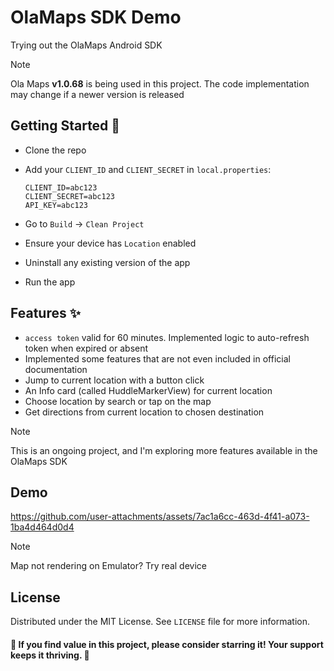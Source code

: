 # OlaMaps SDK Demo

Trying out the OlaMaps Android SDK
> [!NOTE]
> Ola Maps **v1.0.68** is being used in this project. The code implementation may change if a newer version is released

## Getting Started 👣

- Clone the repo
- Add your `CLIENT_ID` and `CLIENT_SECRET` in `local.properties`:
  
  ```
  CLIENT_ID=abc123
  CLIENT_SECRET=abc123
  API_KEY=abc123
  ```
- Go to `Build` -> `Clean Project`
- Ensure your device has `Location` enabled
- Uninstall any existing version of the app
- Run the app

## Features ✨
- `access token` valid for 60 minutes. Implemented logic to auto-refresh token when expired or absent
- Implemented some features that are not even included in official documentation
- Jump to current location with a button click
- An Info card (called HuddleMarkerView) for current location
- Choose location by search or tap on the map
- Get directions from current location to chosen destination

> [!NOTE]
> This is an ongoing project, and I'm exploring more features available in the OlaMaps SDK

## Demo
https://github.com/user-attachments/assets/7ac1a6cc-463d-4f41-a073-1ba4d464d0d4

> [!NOTE]
> Map not rendering on Emulator? Try real device

## License

Distributed under the MIT License. See `LICENSE` file for more information.

#### 🌟 If you find value in this project, please consider starring it! Your support keeps it thriving. 🚀
